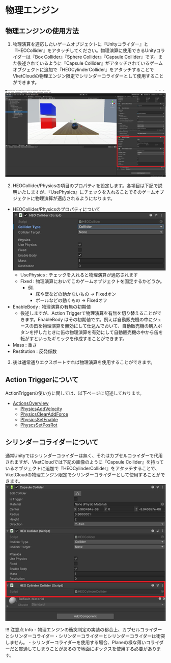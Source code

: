 # 物理エンジン

## 物理エンジンの使用方法
1. 物理演算を適応したいゲームオブジェクトに『Unityコライダー』と『HEOCollider』をアタッチしてください。物理演算に使用できるUnityコライダーは『Box Collider』『Sphere Collider』『Capsule Collider』です。また後述されているように『Capsule Collider』がアタッチされているゲームオブジェクトに追加で『HEOCylinderCollider』をアタッチすることでVketCloudの物理エンジン限定でシリンダーコライダーとして使用することができます。

![PhysicsEngine](img/PhysicsEngine.jpg)

2. HEOCollider/Physicsの項目のプロパティを設定します。各項目は下記で説明いたしますが、『UsePhysics』にチェックを入れることでそのゲームオブジェクトに物理演算が適応されるようになります。
  - HEOCollider/Physicsのプロパティについて
  ![PhysicsEngine](img/PhysicsEngineCollider.jpg)
    - UsePhysics : チェックを入れると物理演算が適応されます
    - Fixed : 物理演算においてこのゲームオブジェクトを固定するかどうか。
      - 例.
        - 床や壁などの動かないもの → Fixedオン
        - ボールなどの動くもの  → Fixedオフ
  - EnableBody : 物理演算の有無の初期値
    - 後述しますが、Action Triggerで物理演算を有無を切り替えることができます。EnableBody はその初期値です。例えば自動販売機の中にジュースの缶を物理演算を無効にして仕込んでおいて、自動販売機の購入ボタンを押したときに缶の物理演算を有効にして自動販売機の中から缶を転がすといったギミックを作成することができます。
  - Mass : 重さ
  - Restitution : 反発係数

3. 後は通常通りエクスポートすれば物理演算を使用することができます。


## Action Triggerについて
ActionTriggerの使い方に関しては、以下ページに記述しております。
  
- [ActionsOverview](../Unity/ActionsOverview.md)
  - [PhysicsAddVelocity](../Unity/PhysicsAddVelocity.md)
  - [PhysicsClearAddForce](../Unity/PhysicsClearAddForce.md)
  - [PhysicsSetEnable](../Unity/PhysicsSetEnable.md)
  - [PhyscsSetPosRot](../Unity/PhysicsSetPosRot.md)

## シリンダーコライダーについて
通常Unityではシリンダーコライダーは無く、それはカプセルコライダーで代用されますが、VketCloudでは下記の画像のように『Capsule Collider』を持っているオブジェクトに追加で『HEOCylinderCollider』をアタッチすることで、VketCloudの物理エンジン限定でシリンダーコライダーとして使用することができます。
![PhysicsEngine](img/PhysicsEngineCylinderCollider.jpg)

!!! 注意点 Info
    - 物理エンジンの衝突判定の実装の都合上、カプセルコライダーとシリンダーコライダー・シリンダーコライダーとシリンダーコライダーは衝突しません。
    - シリンダーコライダーを使用する場合、Planeの様な薄いコライダーだと貫通してしまうことがあるので地面にボックスを使用する必要があります。